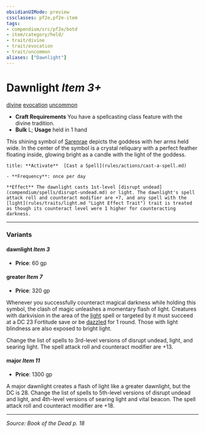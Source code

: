 ```yaml
---
obsidianUIMode: preview
cssclasses: pf2e,pf2e-item
tags:
- compendium/src/pf2e/botd
- item/category/held/
- trait/divine
- trait/evocation
- trait/uncommon
aliases: ["Dawnlight"]
---
```

# Dawnlight *Item 3+*  
[divine](rules/traits/divine.md "Divine Tradition Trait")  [evocation](rules/traits/evocation.md "Evocation School Trait")  [uncommon](rules/traits/uncommon.md "Uncommon Rarity Trait")  

- **Craft Requirements** You have a spellcasting class feature with the divine tradition.
- **Bulk** L; **Usage** held in 1 hand

This shining symbol of [Sarenrae](compendium/setting/deities/sarenrae.md) depicts the goddess with her arms held wide. In the center of the symbol is a crystal reliquary with a perfect feather floating inside, glowing bright as a candle with the light of the goddess.

```ad-embed-ability
title: **Activate**  [Cast a Spell](rules/actions/cast-a-spell.md)

- **Frequency**: once per day

**Effect** The dawnlight casts 1st-level [disrupt undead](compendium/spells/disrupt-undead.md) or light. The dawnlight's spell attack roll and counteract modifier are +7, and any spell with the [light](rules/traits/light.md "Light Effect Trait") trait is treated as though its counteract level were 1 higher for counteracting darkness.
```

---

### Variants

#### dawnlight *Item 3*

- **Price**: 60 gp

#### greater *Item 7*

- **Price**: 320 gp

Whenever you successfully counteract magical darkness while holding this symbol, the clash of magic unleashes a momentary flash of light. Creatures with darkvision in the area of the [light](compendium/spells/light.md) spell or targeted by it must succeed at a DC 23 Fortitude save or be [dazzled](rules/conditions.md#Dazzled) for 1 round. Those with light blindness are also exposed to bright light.

Change the list of spells to 3rd-level versions of disrupt undead, light, and searing light. The spell attack roll and counteract modifier are +13.

#### major *Item 11*

- **Price**: 1300 gp

A major dawnlight creates a flash of light like a greater dawnlight, but the DC is 28. Change the list of spells to 5th-level versions of disrupt undead and light, and 4th-level versions of searing light and vital beacon. The spell attack roll and counteract modifier are +18.

---
*Source: Book of the Dead p. 18*